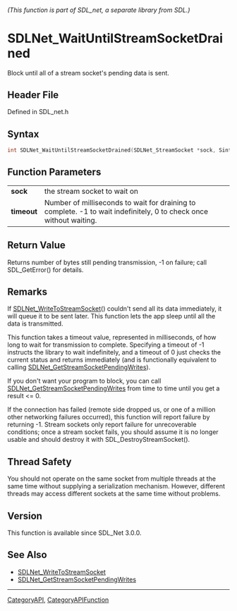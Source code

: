 ###### (This function is part of SDL_net, a separate library from SDL.)
# SDLNet_WaitUntilStreamSocketDrained

Block until all of a stream socket's pending data is sent.

## Header File

Defined in SDL_net.h

## Syntax

```c
int SDLNet_WaitUntilStreamSocketDrained(SDLNet_StreamSocket *sock, Sint32 timeout);

```

## Function Parameters

|                 |                                                                                                                    |
| --------------- | ------------------------------------------------------------------------------------------------------------------ |
| **sock**        | the stream socket to wait on                                                                                       |
| **timeout**     | Number of milliseconds to wait for draining to complete. -1 to wait indefinitely, 0 to check once without waiting. |

## Return Value

Returns number of bytes still pending transmission, -1 on failure; call
SDL_GetError() for details.

## Remarks

If [SDLNet_WriteToStreamSocket](SDLNet_WriteToStreamSocket)() couldn't send
all its data immediately, it will queue it to be sent later. This function
lets the app sleep until all the data is transmitted.

This function takes a timeout value, represented in milliseconds, of how
long to wait for transmission to complete. Specifying a timeout of -1
instructs the library to wait indefinitely, and a timeout of 0 just checks
the current status and returns immediately (and is functionally equivalent
to calling
[SDLNet_GetStreamSocketPendingWrites](SDLNet_GetStreamSocketPendingWrites)).

If you don't want your program to block, you can call
[SDLNet_GetStreamSocketPendingWrites](SDLNet_GetStreamSocketPendingWrites)
from time to time until you get a result <= 0.

If the connection has failed (remote side dropped us, or one of a million
other networking failures occurred), this function will report failure by
returning -1. Stream sockets only report failure for unrecoverable
conditions; once a stream socket fails, you should assume it is no longer
usable and should destroy it with SDL_DestroyStreamSocket().

## Thread Safety

You should not operate on the same socket from multiple threads at the same
time without supplying a serialization mechanism. However, different
threads may access different sockets at the same time without problems.

## Version

This function is available since SDL_Net 3.0.0.

## See Also

- [SDLNet_WriteToStreamSocket](SDLNet_WriteToStreamSocket)
- [SDLNet_GetStreamSocketPendingWrites](SDLNet_GetStreamSocketPendingWrites)

----
[CategoryAPI](CategoryAPI), [CategoryAPIFunction](CategoryAPIFunction)

